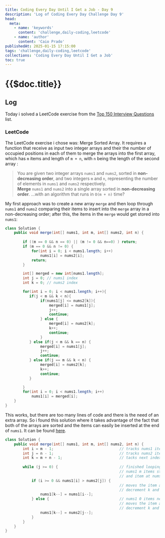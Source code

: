 ```yaml
---
title: Coding Every Day Until I Get a Job - Day 9
description: 'Log of Coding Every Day Challenge Day 9'
head:
  meta:
    - name: 'keywords'
      content: 'challenge,daily-coding,leetcode'
    - name: 'author'
      content: 'Caio Prado'
publishedAt: 2025-01-15 17:15:00
tags: 'challenge,daily-coding,leetcode'
collections: 'Coding Every Day Until I Get a Job'
toc: true
---
```


# {{$doc.title}}

## Log
Today i solved a LeetCode exercise from the [Top 150 Interview Questions](https://leetcode.com/studyplan/top-interview-150/) list.

### LeetCode 
The LeetCode exercise i chose was: Merge Sorted Array.
It requires a function that receive as input two integer arrays and their the number of occupied positions in each of them to merge the arrays into the first array, which has `m` items and length of `m + n`, with `n` being the length of the second array :
> You are given two integer arrays `nums1` and `nums2`, sorted in **non-decreasing order**, and two integers `m` and `n`, representing the number of elements in `nums1` and `nums2` respectively. **Merge** `nums1` and `nums2` into a single array sorted in **non-decreasing order**. ...with an algorithm that runs in `O(m + n)` time?

My first approach was to create a new array `merge` and then loop through `nums1` and `nums2` comparing their items to insert into the `merge` array in a non-decreasing order; after this, the items in the `merge` would get stored into `nums1`:
```java
class Solution {
    public void merge(int[] nums1, int m, int[] nums2, int n) {
        
        if ((m == 0 && n == 0) || (m != 0 && n==0) ) return;
        if (m == 0 && n != 0) {
            for(int i = 0; i < nums1.length; i++)
                nums1[i] = nums2[i]; 
            return;
        }  

        int[] merged = new int[nums1.length];
        int j = 0; // nums1 index
        int k = 0; // nums2 index

        for(int i = 0; i < nums1.length; i++){
           if(j < m && k < n){
                if(nums1[j] <= nums2[k]){
                    merged[i] = nums1[j];
                    j++;
                    continue;
                } else {
                    merged[i] = nums2[k];
                    k++;
                    continue;
                }
           } else if(j < m && k == n) {
                merged[i] = nums1[j];
                j++;
                continue;
           } else if(j == m && k < n) {
                merged[i] = nums2[k];
                k++;
                continue;
           }

        }
        for(int i = 0; i < nums1.length; i++)
            nums1[i] = merged[i];
    }
}
```
This works, but there are too many lines of code and there is the need of an extra array. So i found this solution where it takes advantage of the fact that both of the arrays are sorted and the items can easily be inserted at the end of `nums1`. It can be found [here](https://leetcode.com/problems/merge-sorted-array/solutions/3436053/beats-100-best-c-java-python-and-javascript-solution-two-pointer-stl/?envType=study-plan-v2&envId=top-interview-150).
```java
class Solution {
    public void merge(int[] nums1, int m, int[] nums2, int n) {
        int i = m - 1;                              // tracks nums1 items index
        int j = n - 1;                              // tracks nums2 items index
        int k = m + n - 1;                          // tacks next index to insert at nums1
        
        while (j >= 0) {                            // finished looping through nums2?
			                                        // nums1 m items still need to get checked
			                                        // and item at nums1[i] bigger than nums2[j] 
            if (i >= 0 && nums1[i] > nums2[j]) { 
											        // moves the item at nums1[i] to nums1[k]
												    // decrement k and i by 1
                nums1[k--] = nums1[i--];
            } else {                                // nums1 0 items need to get checked
													// moves the item at nums2[j] to nums1[k]
												    // decrement k and j by 1
                nums1[k--] = nums2[j--];
            }
        }
    }
}
```

